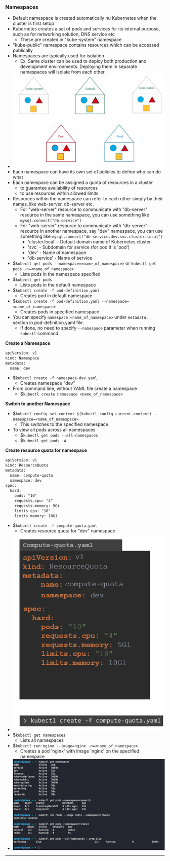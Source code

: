 
### Namespaces

- Default namespace is created automatically nu Kubernetes when the cluster is first setup
- Kubernetes creates a set of pods and services for its internal purpose, such as for networking solution, DNS service etc
	- These are created in "kube-system" namespace
- "kube-public" namespace contains resources which can be accessed publically
- Namespaces are typically used for isolation
	- Ex: Same cluster can be used to deploy both production and development environments. Deploying them in separate namespaces will isolate from each other.
- ![namespaceisolation.png](Attachments/namespaceisolation.png)
- Each namespace can have its own set of policies to define who can do what
- Each namespace can be assigned a quota of resources in a cluster
	- to guarantee availability of resources
	- to use resources within allowed limits
- Resources within the namespace can refer to each other simply by their names, like web-server, db-server etc.
	- For "web-server" resource to communicate with "db-server" resource in the same namespace, you can use something like `mysql.connect("db-service")`
	- For "web-server" resource to communicate with "db-server" resource in another namespace, say "dev" namespace, you can use something like `mysql.connect("db-service.dev.svc.cluster.local")`
		- 'cluster.local' - Default domain name of Kubernetes cluster
		- 'svc' - Subdomain for service (for pod it is 'pod')
		- 'dev' - Name of namespace
		- 'db-service' - Name of service
- $`kubectl get pods --namespace=<name_of_namespace>` or `kubectl get pods -n=<name_of_namespace>`
	- Lists pods in the namespace specified
- $`kubectl get pods`
	- Lists pods in the default namespace
- $`kubectl create -f pod-definition.yaml`
	- Creates pod in default namespace
- $`kubectl create -f pod-definition.yaml --namespace=<name_of_namespace>`
	- Creates pods in specified namespace
- You can specify `namespace:<name_of_namespace>` under `metadata:` section in pod-definition.yaml file.
	- If done, no need to specify `--namespace` parameter when running `kubectl` command.


**Create a Namespace**

```
apiVersion: v1
kind: Namespace
metadata:
  name: dev
```
- $`kubectl create -f namespace-dev.yaml`
	- Creates namespace "dev"
- From command line, without YAML file create a namespace
	- $`kubectl create namespace <name_of_namespace>`

**Switch to another Namespace**

- $`kubectl config set-context $(kubectl config current-context) --namespace=<name_of_namespace>`
	- This switches to the specified namespace
- To view all pods across all namespaces
	- $`kubectl get pods --all-namespaces`
	- $`kubectl get pods -A`

**Create resource quota for namespace**

```
apiVersion: v1
kind: ResourceQuota
metadata:
  name: compute-quota
  namespace: dev
spec:
  hard:
    pods: "10"
    requests.cpu: "4"
    requests.memory: 5Gi
    limits.cpu: "10"
    limits.memory: 10Gi
```
- $`kubectl create -f compute-quota.yaml`
	- Creates resource quota for "dev" namespace
- ![resourcequota.png](Attachments/resourcequota.png)
- $`kubectl get namespaces`
	- Lists all namespaces
- $`kubectl run nginx --image=nginx -n=<name_of_namespace>`
	- Creates a pod 'nginx' with image 'nginx' on the specified namespace
- ![kubectlnamespace.png](Attachments/kubectlnamespace.png)


---

